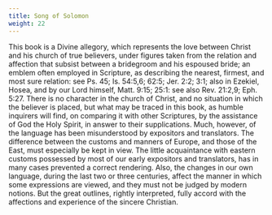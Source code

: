 ```yaml
---
title: Song of Solomon
weight: 22
---
```


This book is a Divine allegory, which represents the love between Christ and his church of true believers, under figures taken from the relation and affection that subsist between a bridegroom and his espoused bride; an emblem often employed in Scripture, as describing the nearest, firmest, and most sure relation: see Ps. 45; Is. 54:5,6; 62:5; Jer. 2:2; 3:1; also in Ezekiel, Hosea, and by our Lord himself, Matt. 9:15; 25:1: see also Rev. 21:2,9; Eph. 5:27. There is no character in the church of Christ, and no situation in which the believer is placed, but what may be traced in this book, as humble inquirers will find, on comparing it with other Scriptures, by the assistance of God the Holy Spirit, in answer to their supplications. Much, however, of the language has been misunderstood by expositors and translators. The difference between the customs and manners of Europe, and those of the East, must especially be kept in view. The little acquaintance with eastern customs possessed by most of our early expositors and translators, has in many cases prevented a correct rendering. Also, the changes in our own language, during the last two or three centuries, affect the manner in which some expressions are viewed, and they must not be judged by modern notions. But the great outlines, rightly interpreted, fully accord with the affections and experience of the sincere Christian.
